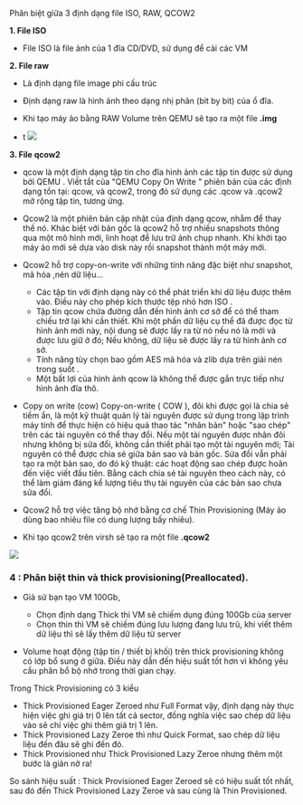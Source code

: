 
Phân biệt giữa 3 định dạng file ISO, RAW, QCOW2

**1. File ISO**

* File ISO là file ảnh của 1 đĩa CD/DVD, sử dụng để cài các VM


**2. File raw**

* Là định dạng file image phi cấu trúc

* Định dạng raw là hình ảnh theo dạng nhị phân (bit by bit) của ổ đĩa.


* Khi tạo máy ảo bằng RAW Volume trên QEMU sẽ tạo ra một file **.img**

- t
![](https://i.imgur.com/034LBcE.png)


**3. File qcow2**

* qcow là một định dạng tập tin cho đĩa hình ảnh các tập tin được sử dụng bởi QEMU . Viết tắt của "QEMU Copy On Write "  phiên bản của các định dạng tồn tại: qcow, và qcow2, trong đó sử dụng các .qcow và .qcow2 mở rộng tập tin, tương ứng.

* Qcow2 là một phiên bản cập nhật của định dạng qcow, nhằm để thay thế nó. Khác biệt với bản gốc là qcow2 hỗ trợ nhiều snapshots thông qua một mô hình mới, linh hoạt để lưu trữ ảnh chụp nhanh. Khi khởi tạo máy ảo mới sẽ dựa vào disk này rồi snapshot thành một máy mới.

* Qcow2 hỗ trợ copy-on-write với những tính năng đặc biệt như snapshot, mã hóa ,nén dữ liệu...

	* Các tập tin với định dạng này có thể phát triển khi dữ liệu được thêm vào. Điều này cho phép kích thước tệp nhỏ hơn ISO .
	* Tập tin qcow chứa đường dẫn đến hình ảnh cơ sở để có thể tham chiếu trở lại khi cần thiết. Khi một phần dữ liệu cụ thể đã được đọc từ hình ảnh mới này, nội dung sẽ được lấy ra từ nó nếu nó là mới và được lưu giữ ở đó; Nếu không, dữ liệu sẽ được lấy ra từ hình ảnh cơ sở.
	* Tính năng tùy chọn bao gồm AES mã hóa và zlib dựa trên giải nén trong suốt .
	* Một bất lợi của hình ảnh qcow là không thể được gắn trực tiếp như hình ảnh đĩa thô.

* Copy on write (cow) Copy-on-write ( COW ), đôi khi được gọi là chia sẻ tiềm ẩn, là một kỹ thuật quản lý tài nguyên được sử dụng trong lập trình máy tính để thực hiện có hiệu quả thao tác "nhân bản" hoặc "sao chép" trên các tài nguyên có thể thay đổi. Nếu một tài nguyên được nhân đôi nhưng không bị sửa đổi, không cần thiết phải tạo một tài nguyên mới; Tài nguyên có thể được chia sẻ giữa bản sao và bản gốc. Sửa đổi vẫn phải tạo ra một bản sao, do đó kỹ thuật: các hoạt động sao chép được hoãn đến việc viết đầu tiên. Bằng cách chia sẻ tài nguyên theo cách này, có thể làm giảm đáng kể lượng tiêu thụ tài nguyên của các bản sao chưa sửa đổi.

* Qcow2 hỗ trợ việc tăng bộ nhớ bằng cơ chế Thin Provisioning (Máy ảo dùng bao nhiêu file có dung lượng bấy nhiêu).

* Khi tạo qcow2 trên virsh sẽ tạo ra một file **.qcow2**

![](https://i.imgur.com/ziTOLC9.png)


### 4 : Phân biệt  thin và thick provisioning(Preallocated).

- Giả sử bạn tạo VM 100Gb, 
	- Chọn định dạng Thick thì VM sẽ chiếm dụng đúng 100Gb của server
	- Chọn thin thì VM sẽ chiếm đúng lưu lượng đang lưu trũ, khi viết thêm dữ liệu thì sẽ lấy thêm dữ liệu từ server

- Volume hoạt động (tập tin / thiết bị khối) trên thick provisioning  không có lớp bổ sung ở giữa. Điều này dẫn đến hiệu suất tốt hơn vì không yêu cầu phân bổ bộ nhớ trong thời gian chạy.

Trong Thick Provisioning có 3 kiểu
- Thick Provisioned Eager Zeroed như Full Format vậy, định dạng này thực hiện việc ghi giá trị 0 lên tất cả sector, đồng nghĩa việc sao chép dữ liệu vào sẽ chỉ việc ghi thêm giá trị 1 lên.
-  Thick Provisioned Lazy Zeroe thì như Quick Format, sao chép dữ liệu liệu đến đâu sẽ ghi đến đó. 
-  Thick Provisioned như Thick Provisioned Lazy Zeroe nhưng thêm một bước là giản nở ra!


So sánh hiệu suất : Thick Provisioned Eager Zeroed sẽ có hiệu suất tốt nhất, sau đó đến Thick Provisioned Lazy Zeroe và sau cùng là Thin Provisioned.


